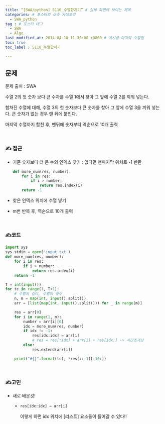 ```yaml
---
title: “[SWA/python] 5110_수열합치기” # 실제 화면에 보이는 제목
categories: # 포스터의 소속 카테고리
  - SWA_python
tag : # 포스터 태그
  - SWA
  - Algo
last_modified_at: 2014-04-18 11:30:00 +0800 # 게시글 마지막 수정일
toc: true
toc_label : 5110_수열합치기

---
```


## 문제 

문제 출처 : SWA

[문제링크]: https://swexpertacademy.com/main/learn/course/lectureProblemViewer.do

수열 2의 첫 숫자 보다 큰 수자를 수열 1에서 찾아 그 앞에 수열 2를 끼워 넣는다.

합쳐진 수열에 대해, 수열 3의 첫 숫자보다 큰 숫자를 찾아 그 앞에 수열 3을 끼워 넣는다. 큰 숫자가 없는 경우 맨 뒤에 붙인다.

마지막 수열까지 합친 후, 맨뒤에 숫자부터 역순으로 10개 출력

<br>



### ✍ 접근

- 기준 숫자보다 더 큰 수의 인덱스 찾기 : 없다면 맨마지막 위치로 -1 반환

  ```python
  def more_num(res, number):
      for i in res:
          if i > number:
              return res.index(i)
      return -1
  ```

  

- 찾은 인덱스 위치에 수열 넣기

- m번 반복 후, 역순으로 10개 출력

  

<br>



### ✍코드 

```python
import sys
sys.stdin = open('input.txt')
def more_num(res, number):
    for i in res:
        if i > number:
            return res.index(i)
    return -1

T = int(input())
for tc in range(1, T+1):
    # 수열의 길이, 수열의 갯수
    n, m = map(int, input().split())
    arr = [list(map(int, input().split())) for _ in range(m)]

    res = arr[0]
    for i in range(1, m):
        number = arr[i][0]
        idx = more_num(res, number)
        if idx != -1:
            res[idx:idx] = arr[i]
            # res = res[:idx] + arr[i] + res[idx:] -> 시간초과남
        else:
            res.extend(arr[i])

    print("#{}".format(tc), *res[::-1][:10:])

```

<br>



### ✍고민

- 새로 배운것!

  - ```python
    res[idx:idx] = arr[i]
    ```
    
    이렇게 하면 idx 위치에 [리스트] 요소들이 들어갈 수 있다!!
    
    
  
